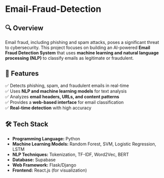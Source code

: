 # Email-Fraud-Detection

## 🔍 Overview
Email fraud, including phishing and spam attacks, poses a significant threat to cybersecurity. This project focuses on building an AI-powered **Email Fraud Detection System** that uses **machine learning and natural language processing (NLP)** to classify emails as legitimate or fraudulent.

## 🎯 Features
✅ Detects phishing, spam, and fraudulent emails in real-time  
✅ Uses **NLP and machine learning models** for text analysis  
✅ Analyzes **email headers, URLs, and content patterns**  
✅ Provides a **web-based interface** for email classification  
✅ **Real-time detection** with high accuracy  

## 🛠️ Tech Stack
- **Programming Language:** Python
- **Machine Learning Models:** Random Forest, SVM, Logistic Regression, LSTM
- **NLP Techniques:** Tokenization, TF-IDF, Word2Vec, BERT
- **Database:** Supabase
- **Web Framework:** Flask/Django
- **Frontend:** React.js (for visualization)

